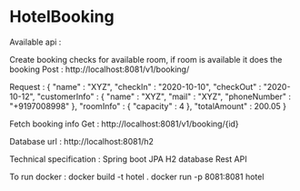 # HotelBooking

Available api :

Create booking checks for available room, if room is available it does the booking
Post : http://localhost:8081/v1/booking/

Request :
{
	"name" : "XYZ",
	"checkIn" : "2020-10-10",
	"checkOut" : "2020-10-12",
	"customerInfo" : {
		"name" : "XYZ",
		"mail" : "XYZ",
		"phoneNumber" : "+9197008998"
	},
	"roomInfo" : {
		"capacity" : 4
	},
	"totalAmount" : 200.05
}


Fetch booking info
Get : http://localhost:8081/v1/booking/{id}

Database url :
http://localhost:8081/h2

Technical specification :
Spring boot
JPA
H2 database
Rest API


To run docker :
docker build -t hotel .
docker run -p 8081:8081 hotel


